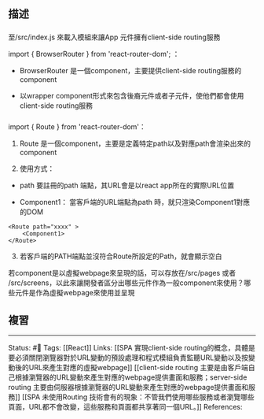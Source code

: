 ## 描述

###

至/src/index.js 來載入模組來讓App 元件擁有client-side routing服務

import { BrowserRouter } from 'react-router-dom'; ：

- BrowserRouter 是一個component，主要提供client-side routing服務的component

- 以wrapper component形式來包含後裔元件或者子元件，使他們都會使用client-side routing服務




### 

import { Route } from 'react-router-dom'：

1. Route 是一個component，主要是定義特定path以及對應path會渲染出來的component

2. 使用方式：

- path 要註冊的path 端點，其URL會是以react app所在的實際URL位置

- Component1： 當客戶端的URL端點為path 時，就只渲染Component1對應的DOM

```
<Route path="xxxx" >
    <Component1> 
</Route>
```


3. 若客戶端的PATH端點並沒符合Route所設定的Path，就會顯示空白

  
若component是以虛擬webpage來呈現的話，可以存放在/src/pages 或者 /src/screens，以此來讓開發者區分出哪些元件作為一般component來使用？哪些元件是作為虛擬webpage來使用並呈現
## 複習


---
Status: #🌱 
Tags:
[[React]]
Links:
[[SPA 實現client-side routing的概念，具體是要必須關閉瀏覽器對於URL變動的預設處理和程式模組負責監聽URL變動以及按變動後的URL來產生對應的虛擬webpage]]
[[client-side routing 主要是由客戶端自己根據瀏覽器的URL變動來產生對應的webpage提供畫面和服務；server-side routing 主要由伺服器根據瀏覽器的URL變動來產生對應的webpage提供畫面和服務]]
[[SPA 未使用Routing 技術會有的現象：不管我們使用哪些服務或者瀏覽哪些頁面，URL都不會改變，這些服務和頁面都共享著同一個URL。]]
References: